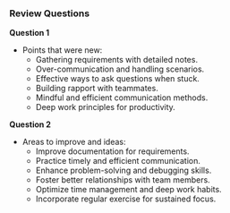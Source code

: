 ### Review Questions

**Question 1**
- Points that were new:
  - Gathering requirements with detailed notes.
  - Over-communication and handling scenarios.
  - Effective ways to ask questions when stuck.
  - Building rapport with teammates.
  - Mindful and efficient communication methods.
  - Deep work principles for productivity.

**Question 2**
- Areas to improve and ideas:
  - Improve documentation for requirements.
  - Practice timely and efficient communication.
  - Enhance problem-solving and debugging skills.
  - Foster better relationships with team members.
  - Optimize time management and deep work habits.
  - Incorporate regular exercise for sustained focus.